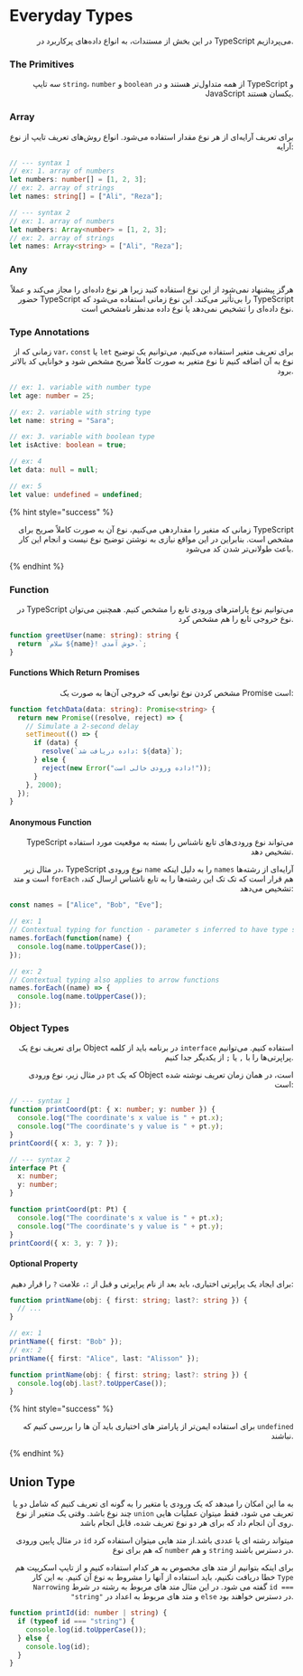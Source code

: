 # Everyday Types

<p align="right">در این بخش از مستندات، به انواع داده‌های پرکاربرد در TypeScript می‌پردازیم.</p>

### The Primitives

<p align="right">سه تایپ <code>string</code>، <code>number</code> و <code>boolean</code> از همه متداول‌تر هستند و در TypeScript و JavaScript یکسان هستند.</p>

### Array

<p align="right">برای تعریف آرایه‌ای از هر نوع مقدار استفاده می‌شود. انواع روش‌های تعریف تایپ از نوع آرایه:</p>

```typescript
// --- syntax 1
// ex: 1. array of numbers
let numbers: number[] = [1, 2, 3];
// ex: 2. array of strings
let names: string[] = ["Ali", "Reza"];

// --- syntax 2
// ex: 1. array of numbers
let numbers: Array<number> = [1, 2, 3];
// ex: 2. array of strings
let names: Array<string> = ["Ali", "Reza"];
```

### Any

<p align="right">هرگز پیشنهاد نمی‌شود از این نوع استفاده کنید زیرا هر نوع داده‌ای را مجاز می‌کند و عملاً حضور TypeScript را بی‌تأثیر می‌کند. این نوع زمانی استفاده می‌شود که TypeScript نوع داده‌ای را تشخیص نمی‌دهد یا نوع داده مدنظر نامشخص است.</p>

### Type Annotations

<p align="right">زمانی که از <code>var</code>، <code>const</code> یا <code>let</code> برای تعریف متغیر استفاده می‌کنیم، می‌توانیم یک توضیح نوع به آن اضافه کنیم تا نوع متغیر به صورت کاملاً صریح مشخص شود و خوانایی کد بالاتر برود.</p>

```typescript
// ex: 1. variable with number type
let age: number = 25;

// ex: 2. variable with string type
let name: string = "Sara";

// ex: 3. variable with boolean type
let isActive: boolean = true;

// ex: 4
let data: null = null;

// ex: 5
let value: undefined = undefined;
```

{% hint style="success" %}
<p align="right">زمانی که متغیر را مقداردهی می‌کنیم، نوع آن به صورت کاملاً صریح برای TypeScript مشخص است. بنابراین در این مواقع نیازی به نوشتن توضیح نوع نیست و انجام این کار باعث طولانی‌تر شدن کد می‌شود.</p>
{% endhint %}

### Function

<p align="right">در TypeScript می‌توانیم نوع پارامترهای ورودی تابع را مشخص کنیم. همچنین می‌توان نوع خروجی تابع را هم مشخص کرد.</p>

```typescript
function greetUser(name: string): string {
  return `سلام ${name}! خوش آمدی.`;
}
```

#### Functions Which Return Promises

<p align="right">مشخص کردن نوع توابعی که خروجی آن‌ها به صورت یک Promise است:</p>

```typescript
function fetchData(data: string): Promise<string> {
  return new Promise((resolve, reject) => {
    // Simulate a 2-second delay
    setTimeout(() => {
      if (data) {
        resolve(`داده دریافت شد: ${data}`);
      } else {
        reject(new Error("داده ورودی خالی است!"));
      }
    }, 2000);
  });
}
```

#### Anonymous Function

<p align="right">TypeScript می‌تواند نوع ورودی‌های تابع ناشناس را بسته به موقعیت مورد استفاده تشخیص دهد.</p>

<p align="right">در مثال زیر، TypeScript نوع ورودی <code>name</code> را به دلیل اینکه <code>names</code> آرایه‌ای از رشته‌ها است و متد <code>forEach</code> هم قرار است که تک تک این رشته‌ها را به تابع ناشناس ارسال کند، تشخیص می‌دهد:</p>

```typescript
const names = ["Alice", "Bob", "Eve"];

// ex: 1
// Contextual typing for function - parameter s inferred to have type string
names.forEach(function(name) {
  console.log(name.toUpperCase());
});

// ex: 2
// Contextual typing also applies to arrow functions
names.forEach((name) => {
  console.log(name.toUpperCase());
});
```

### Object Types

<p align="right">برای تعریف نوع یک Object در برنامه باید از کلمه <code>interface</code> استفاده کنیم. می‌توانیم پراپرتی‌ها را با <code>,</code> یا <code>;</code> از یکدیگر جدا کنیم.</p>

<p align="right">در مثال زیر، نوع ورودی <code>pt</code> که یک Object است، در همان زمان تعریف نوشته شده است:</p>

```typescript
// --- syntax 1
function printCoord(pt: { x: number; y: number }) {
  console.log("The coordinate's x value is " + pt.x);
  console.log("The coordinate's y value is " + pt.y);
}
printCoord({ x: 3, y: 7 });
```

```typescript
// --- syntax 2
interface Pt {
  x: number;
  y: number;
}

function printCoord(pt: Pt) {
  console.log("The coordinate's x value is " + pt.x);
  console.log("The coordinate's y value is " + pt.y);
}
printCoord({ x: 3, y: 7 });
```

#### Optional Property

<p align="right">برای ایجاد یک پراپرتی اختیاری، باید بعد از نام پراپرتی و قبل از <code>:</code>، علامت <code>?</code> را قرار دهیم:</p>

```typescript
function printName(obj: { first: string; last?: string }) {
  // ...
}

// ex: 1
printName({ first: "Bob" });
// ex: 2
printName({ first: "Alice", last: "Alisson" });
```

```typescript
function printName(obj: { first: string; last?: string }) {
  console.log(obj.last?.toUpperCase());
}
```

{% hint style="success" %}
<p align="right">برای استفاده ایمن‌تر از پارامتر های اختیاری باید آن ها را بررسی کنیم که <code>undefined</code> نباشند.</p>
{% endhint %}

## Union Type

<p align="right">به ما این امکان را میدهد که یک ورودی یا متغیر را به گونه ای تعریف کنیم که شامل دو یا چند نوع باشد. وقتی یک متغیر از نوع <code>union</code> تعریف می شود، فقط میتوان عملیات هایی روی آن انجام داد که برای هر دو نوع تعریف شده، قابل انجام باشد.</p>

<p align="right">در مثال پایین ورودی <code>id</code> میتواند رشته ای یا عددی باشد.از متد هایی میتوان استفاده کرد که هم برای نوع <code>number</code> و هم <code>string</code> در دسترس باشند.</p>

<p align="right">برای اینکه بتوانیم از متد های مخصوص به هر کدام استفاده کنیم و از تایپ اسکریپت هم خطا دریافت نکنیم، باید استفاده از آنها را مشروط به نوع آن کنیم. به این کار <code>Type Narrowing</code> گفته می شود. در این مثال متد های مربوط به رشته در شرط <code>id === "string"</code> و متد های مربوط به اعداد در <code>else</code> در دسترس خواهند بود.</p>

```typescript
function printId(id: number | string) {
  if (typeof id === "string") {
    console.log(id.toUpperCase());
  } else {
    console.log(id);
  }
}

```
